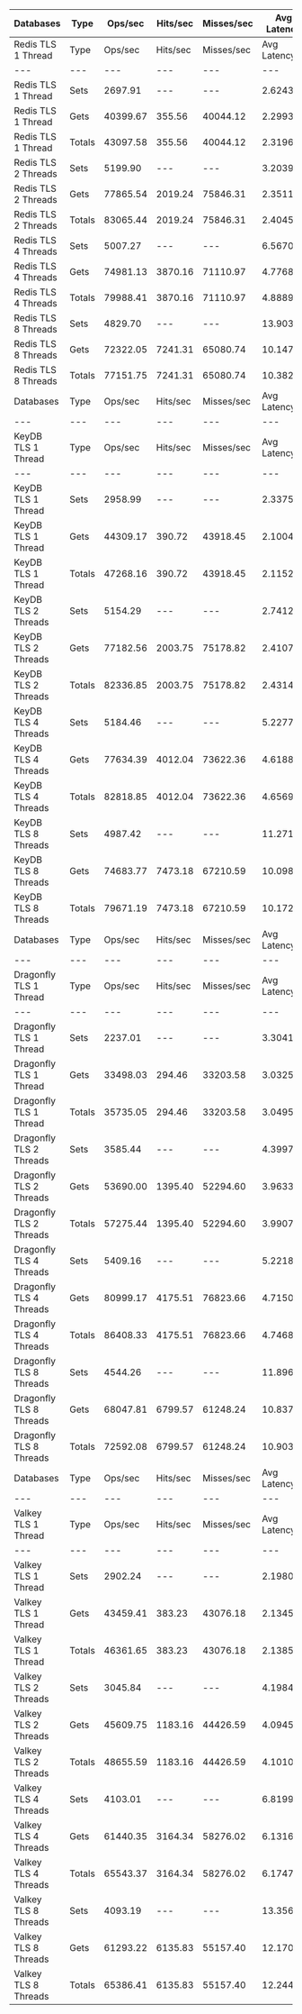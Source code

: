 | Databases | Type | Ops/sec | Hits/sec | Misses/sec | Avg Latency | p50 Latency | p99 Latency | p99.9 Latency | KB/sec |
| --- | --- | --- | --- | --- | --- | --- | --- | --- | --- |
| Redis TLS 1 Thread | Type | Ops/sec | Hits/sec | Misses/sec | Avg Latency | p50 Latency | p99 Latency | p99.9 Latency | KB/sec |
| --- | --- | --- | --- | --- | --- | --- | --- | --- | --- |
Redis TLS 1 Thread | Sets | 2697.91 | --- | --- | 2.62434 | 2.27100 | 3.72700 | 122.36700 | 1475.00 |
Redis TLS 1 Thread | Gets | 40399.67 | 355.56 | 40044.12 | 2.29934 | 2.27100 | 3.59900 | 4.01500 | 1750.66 |
Redis TLS 1 Thread | Totals | 43097.58 | 355.56 | 40044.12 | 2.31969 | 2.27100 | 3.61500 | 4.06300 | 3225.66 |
Redis TLS 2 Threads | Sets | 5199.90 | --- | --- | 3.20399 | 2.33500 | 5.31100 | 311.29500 | 2842.89 |
Redis TLS 2 Threads | Gets | 77865.54 | 2019.24 | 75846.31 | 2.35113 | 2.31900 | 4.86300 | 6.97500 | 4045.10 |
Redis TLS 2 Threads | Totals | 83065.44 | 2019.24 | 75846.31 | 2.40452 | 2.31900 | 4.89500 | 7.16700 | 6887.98 |
Redis TLS 4 Threads | Sets | 5007.27 | --- | --- | 6.56708 | 4.70300 | 9.59900 | 663.55100 | 2737.58 |
Redis TLS 4 Threads | Gets | 74981.13 | 3870.16 | 71110.97 | 4.77683 | 4.70300 | 9.27900 | 11.45500 | 4863.76 |
Redis TLS 4 Threads | Totals | 79988.41 | 3870.16 | 71110.97 | 4.88890 | 4.70300 | 9.27900 | 11.77500 | 7601.35 |
Redis TLS 8 Threads | Sets | 4829.70 | --- | --- | 13.90389 | 9.79100 | 21.37500 | 1392.63900 | 2640.50 |
Redis TLS 8 Threads | Gets | 72322.05 | 7241.31 | 65080.74 | 10.14711 | 9.79100 | 20.47900 | 26.49500 | 6455.76 |
Redis TLS 8 Threads | Totals | 77151.75 | 7241.31 | 65080.74 | 10.38229 | 9.79100 | 20.60700 | 27.26300 | 9096.25 |
| Databases | Type | Ops/sec | Hits/sec | Misses/sec | Avg Latency | p50 Latency | p99 Latency | p99.9 Latency | KB/sec |
| --- | --- | --- | --- | --- | --- | --- | --- | --- | --- |
| KeyDB TLS 1 Thread | Type | Ops/sec | Hits/sec | Misses/sec | Avg Latency | p50 Latency | p99 Latency | p99.9 Latency | KB/sec |
| --- | --- | --- | --- | --- | --- | --- | --- | --- | --- |
KeyDB TLS 1 Thread | Sets | 2958.99 | --- | --- | 2.33754 | 2.14300 | 3.35900 | 94.20700 | 1617.73 |
KeyDB TLS 1 Thread | Gets | 44309.17 | 390.72 | 43918.45 | 2.10042 | 2.12700 | 3.18300 | 3.72700 | 1920.46 |
KeyDB TLS 1 Thread | Totals | 47268.16 | 390.72 | 43918.45 | 2.11527 | 2.12700 | 3.18300 | 3.77500 | 3538.19 |
KeyDB TLS 2 Threads | Sets | 5154.29 | --- | --- | 2.74127 | 2.17500 | 5.40700 | 138.23900 | 2817.95 |
KeyDB TLS 2 Threads | Gets | 77182.56 | 2003.75 | 75178.82 | 2.41079 | 2.17500 | 5.05500 | 7.29500 | 4010.73 |
KeyDB TLS 2 Threads | Totals | 82336.85 | 2003.75 | 75178.82 | 2.43148 | 2.17500 | 5.08700 | 7.67900 | 6828.68 |
KeyDB TLS 4 Threads | Sets | 5184.46 | --- | --- | 5.22772 | 4.60700 | 10.81500 | 254.97500 | 2834.45 |
KeyDB TLS 4 Threads | Gets | 77634.39 | 4012.04 | 73622.36 | 4.61883 | 4.57500 | 10.36700 | 13.37500 | 5038.35 |
KeyDB TLS 4 Threads | Totals | 82818.85 | 4012.04 | 73622.36 | 4.65694 | 4.57500 | 10.36700 | 13.63100 | 7872.80 |
KeyDB TLS 8 Threads | Sets | 4987.42 | --- | --- | 11.27117 | 9.79100 | 24.06300 | 505.85500 | 2726.72 |
KeyDB TLS 8 Threads | Gets | 74683.77 | 7473.18 | 67210.59 | 10.09868 | 9.79100 | 22.91100 | 29.95100 | 6664.26 |
KeyDB TLS 8 Threads | Totals | 79671.19 | 7473.18 | 67210.59 | 10.17208 | 9.79100 | 22.91100 | 30.59100 | 9390.98 |
| Databases | Type | Ops/sec | Hits/sec | Misses/sec | Avg Latency | p50 Latency | p99 Latency | p99.9 Latency | KB/sec |
| --- | --- | --- | --- | --- | --- | --- | --- | --- | --- |
| Dragonfly TLS 1 Thread | Type | Ops/sec | Hits/sec | Misses/sec | Avg Latency | p50 Latency | p99 Latency | p99.9 Latency | KB/sec |
| --- | --- | --- | --- | --- | --- | --- | --- | --- | --- |
Dragonfly TLS 1 Thread | Sets | 2237.01 | --- | --- | 3.30418 | 2.99100 | 6.75100 | 110.07900 | 1223.02 |
Dragonfly TLS 1 Thread | Gets | 33498.03 | 294.46 | 33203.58 | 3.03257 | 2.99100 | 6.68700 | 7.23100 | 1451.41 |
Dragonfly TLS 1 Thread | Totals | 35735.05 | 294.46 | 33203.58 | 3.04957 | 2.99100 | 6.68700 | 7.26300 | 2674.43 |
Dragonfly TLS 2 Threads | Sets | 3585.44 | --- | --- | 4.39979 | 3.93500 | 9.21500 | 165.88700 | 1960.23 |
Dragonfly TLS 2 Threads | Gets | 53690.00 | 1395.40 | 52294.60 | 3.96339 | 3.91900 | 8.89500 | 10.49500 | 2790.74 |
Dragonfly TLS 2 Threads | Totals | 57275.44 | 1395.40 | 52294.60 | 3.99071 | 3.91900 | 8.89500 | 10.68700 | 4750.97 |
Dragonfly TLS 4 Threads | Sets | 5409.16 | --- | --- | 5.22182 | 4.86300 | 11.07100 | 200.70300 | 2957.30 |
Dragonfly TLS 4 Threads | Gets | 80999.17 | 4175.51 | 76823.66 | 4.71508 | 4.86300 | 10.62300 | 13.43900 | 5251.48 |
Dragonfly TLS 4 Threads | Totals | 86408.33 | 4175.51 | 76823.66 | 4.74680 | 4.86300 | 10.68700 | 13.63100 | 8208.78 |
Dragonfly TLS 8 Threads | Sets | 4544.26 | --- | --- | 11.89656 | 10.81500 | 27.90300 | 444.41500 | 2484.44 |
Dragonfly TLS 8 Threads | Gets | 68047.81 | 6799.57 | 61248.24 | 10.83700 | 10.75100 | 26.49500 | 40.95900 | 6067.29 |
Dragonfly TLS 8 Threads | Totals | 72592.08 | 6799.57 | 61248.24 | 10.90332 | 10.75100 | 26.62300 | 43.26300 | 8551.74 |
| Databases | Type | Ops/sec | Hits/sec | Misses/sec | Avg Latency | p50 Latency | p99 Latency | p99.9 Latency | KB/sec |
| --- | --- | --- | --- | --- | --- | --- | --- | --- | --- |
| Valkey TLS 1 Thread | Type | Ops/sec | Hits/sec | Misses/sec | Avg Latency | p50 Latency | p99 Latency | p99.9 Latency | KB/sec |
| --- | --- | --- | --- | --- | --- | --- | --- | --- | --- |
Valkey TLS 1 Thread | Sets | 2902.24 | --- | --- | 2.19800 | 2.06300 | 3.40700 | 26.87900 | 1586.71 |
Valkey TLS 1 Thread | Gets | 43459.41 | 383.23 | 43076.18 | 2.13453 | 2.06300 | 3.35900 | 5.47100 | 1883.63 |
Valkey TLS 1 Thread | Totals | 46361.65 | 383.23 | 43076.18 | 2.13850 | 2.06300 | 3.35900 | 5.59900 | 3470.33 |
Valkey TLS 2 Threads | Sets | 3045.84 | --- | --- | 4.19844 | 4.47900 | 8.76700 | 47.10300 | 1665.22 |
Valkey TLS 2 Threads | Gets | 45609.75 | 1183.16 | 44426.59 | 4.09457 | 4.47900 | 8.57500 | 10.94300 | 2369.61 |
Valkey TLS 2 Threads | Totals | 48655.59 | 1183.16 | 44426.59 | 4.10108 | 4.47900 | 8.57500 | 11.07100 | 4034.83 |
Valkey TLS 4 Threads | Sets | 4103.01 | --- | --- | 6.81993 | 6.07900 | 12.67100 | 288.76700 | 2243.20 |
Valkey TLS 4 Threads | Gets | 61440.35 | 3164.34 | 58276.02 | 6.13164 | 6.04700 | 12.09500 | 15.42300 | 3981.94 |
Valkey TLS 4 Threads | Totals | 65543.37 | 3164.34 | 58276.02 | 6.17473 | 6.04700 | 12.15900 | 15.67900 | 6225.15 |
Valkey TLS 8 Threads | Sets | 4093.19 | --- | --- | 13.35664 | 11.77500 | 24.95900 | 509.95100 | 2237.83 |
Valkey TLS 8 Threads | Gets | 61293.22 | 6135.83 | 55157.40 | 12.17012 | 11.77500 | 23.67900 | 30.07900 | 5470.67 |
Valkey TLS 8 Threads | Totals | 65386.41 | 6135.83 | 55157.40 | 12.24440 | 11.77500 | 23.67900 | 30.84700 | 7708.50 |
